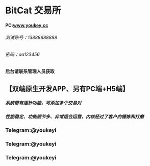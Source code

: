 # BitCat  交易所
#### PC:www.youkey.cc
###### 测试账号：13888888888
###### 密码：aa123456

#### 后台请联系管理人员获取



## 【双端原生开发APP、另有PC端+H5端】
#####  系统带有插针功能，可添加多个交易对
#####  性能稳定、功能细节多、非常适合运营，内核经过了客户的锤炼和打磨

### Telegram:@youkeyi
### Telegram:@youkeyi
### Telegram:@youkeyi




